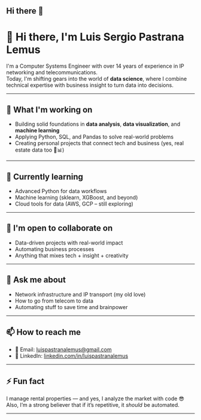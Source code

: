 ## Hi there 👋

# 👋 Hi there, I'm Luis Sergio Pastrana Lemus

I'm a Computer Systems Engineer with over 14 years of experience in IP networking and telecommunications.  
Today, I'm shifting gears into the world of **data science**, where I combine technical expertise with business insight to turn data into decisions.

---

## 💼 What I'm working on

- Building solid foundations in **data analysis**, **data visualization**, and **machine learning**
- Applying Python, SQL, and Pandas to solve real-world problems
- Creating personal projects that connect tech and business (yes, real estate data too 🏡📊)

---

## 🌱 Currently learning

- Advanced Python for data workflows
- Machine learning (sklearn, XGBoost, and beyond)
- Cloud tools for data (AWS, GCP – still exploring)

---

## 👯 I'm open to collaborate on

- Data-driven projects with real-world impact
- Automating business processes
- Anything that mixes tech + insight + creativity

---

## 💬 Ask me about

- Network infrastructure and IP transport (my old love)
- How to go from telecom to data
- Automating stuff to save time and brainpower

---

## 📫 How to reach me

- 📧 Email: luispastranalemus@gmail.com
- 💼 LinkedIn: [linkedin.com/in/luispastranalemus](https://linkedin.com/in/luispastranalemus)

---

## ⚡ Fun fact

I manage rental properties — and yes, I analyze the market with code 😎  
Also, I’m a strong believer that if it’s repetitive, it *should* be automated.

---
